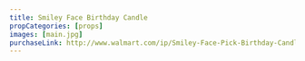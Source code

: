 ```yaml
---
title: Smiley Face Birthday Candle
propCategories: [props]
images: [main.jpg]
purchaseLink: http://www.walmart.com/ip/Smiley-Face-Pick-Birthday-Candles-6pk/35760684
---
```

